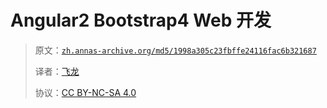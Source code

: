 # Angular2 Bootstrap4 Web 开发

> 原文：[`zh.annas-archive.org/md5/1998a305c23fbffe24116fac6b321687`](https://zh.annas-archive.org/md5/1998a305c23fbffe24116fac6b321687)
> 
> 译者：[飞龙](https://github.com/wizardforcel)
> 
> 协议：[CC BY-NC-SA 4.0](http://creativecommons.org/licenses/by-nc-sa/4.0/)
